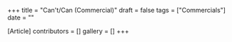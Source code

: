 +++
title = "Can't/Can (Commercial)"
draft = false
tags = ["Commercials"]
date = ""

[Article]
contributors = []
gallery = []
+++